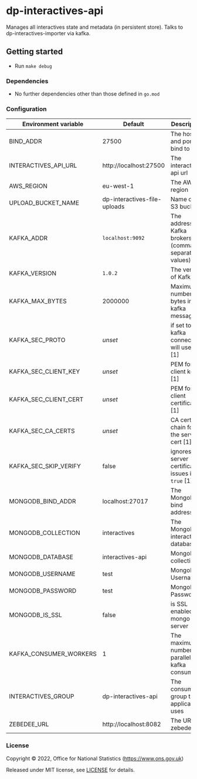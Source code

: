 # dp-interactives-api

Manages all interactives state and metadata (in persistent store). Talks to dp-interactives-importer via kafka.

## Getting started

* Run `make debug`

### Dependencies

* No further dependencies other than those defined in `go.mod`

### Configuration
| Environment variable   | Default                      | Description                                           |
|------------------------|------------------------------|-------------------------------------------------------|
| BIND_ADDR              | 27500                        | The host and port to bind to                          |
| INTERACTIVES_API_URL   | http://localhost:27500       | The interactives api url                              |
| AWS_REGION             | eu-west-1                    | The AWS region                                        |
| UPLOAD_BUCKET_NAME     | dp-interactives-file-uploads | Name of the S3 bucket                                 |
| KAFKA_ADDR             | `localhost:9092`             | The address of Kafka brokers (comma-separated values) |
| KAFKA_VERSION          | `1.0.2`                      | The version of Kafka                                  |
| KAFKA_MAX_BYTES        | 2000000                      | Maximum number of bytes in a kafka message            |
| KAFKA_SEC_PROTO        | _unset_                      | if set to `TLS`, kafka connections will use TLS [1]   |
| KAFKA_SEC_CLIENT_KEY   | _unset_                      | PEM for the client key [1]                            |
| KAFKA_SEC_CLIENT_CERT  | _unset_                      | PEM for the client certificate [1]                    |
| KAFKA_SEC_CA_CERTS     | _unset_                      | CA cert chain for the server cert [1]                 |
| KAFKA_SEC_SKIP_VERIFY  | false                        | ignores server certificate issues if `true` [1]       |
| MONGODB_BIND_ADDR      | localhost:27017              | The MongoDB bind address                              |
| MONGODB_COLLECTION     | interactives                 | The MongoDB interactives database                     |
| MONGODB_DATABASE       | interactives-api             | MongoDB collection                                    |
| MONGODB_USERNAME       | test                         | MongoDB Username                                      |
| MONGODB_PASSWORD       | test                         | MongoDB Password                                      |
| MONGODB_IS_SSL         | false                        | is SSL enabled for mongo server                       |
| KAFKA_CONSUMER_WORKERS | 1                            | The maximum number of parallel kafka consumers        |
| INTERACTIVES_GROUP     | dp-interactives-api          | The consumer group this application uses              |
| ZEBEDEE_URL            | http://localhost:8082        | The URL of zebedee                                    |

### License

Copyright © 2022, Office for National Statistics (https://www.ons.gov.uk)

Released under MIT license, see [LICENSE](LICENSE.md) for details.
